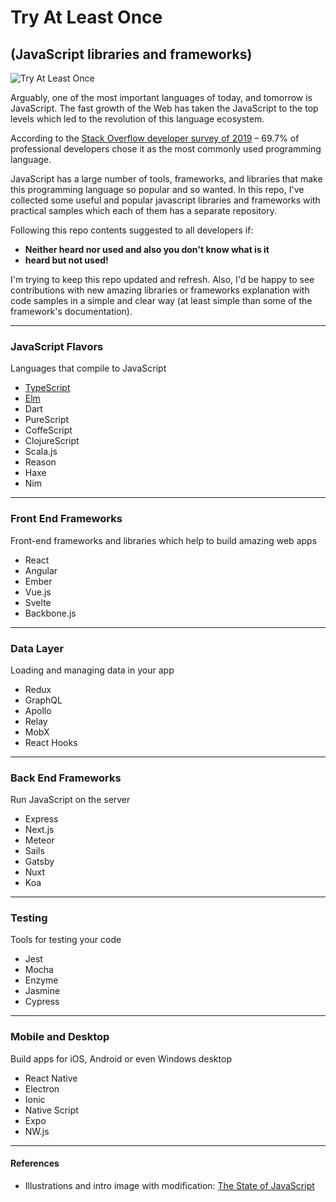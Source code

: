 # Try At Least Once
## (JavaScript libraries and frameworks)
![Try At Least Once](https://raw.githubusercontent.com/amirhosseinrahmati/javascript-libs-frameworks/master/images/javascript-intro-image.jpg "Try At Least Once")

Arguably, one of the most important languages of today, and tomorrow is JavaScript. The fast growth of the Web has taken the JavaScript to the top levels which led to the revolution of this language ecosystem.

According to the [Stack Overflow developer survey of 2019](https://insights.stackoverflow.com/survey/2019#most-popular-technologies "Stack Overflow developer survey of 2019") – 69.7% of professional developers chose it as the most commonly used programming language. 

JavaScript has a large number of tools, frameworks, and libraries that make this programming language so popular and so wanted. In this repo, I've collected some useful and popular javascript libraries and frameworks with practical samples which each of them has a separate repository. 

Following this repo contents suggested to all developers if:
- **Neither heard nor used and also you don't know what is it**
- **heard but not used!**

I'm trying to keep this repo updated and refresh. Also, I'd be happy to see contributions with new amazing libraries or frameworks explanation with code samples in a simple and clear way (at least simple than some of the framework's documentation).

------------
### JavaScript Flavors
Languages that compile to JavaScript
- [TypeScript](https://github.com/amirhosseinrahmati/try-typescript "TypeScript")
- [Elm](https://github.com/amirhosseinrahmati/try-elm "Elm")
- Dart
- PureScript
- CoffeScript
- ClojureScript
- Scala.js
- Reason
- Haxe
- Nim
------------
### Front End Frameworks
Front-end frameworks and libraries which help to build amazing web apps
- React
- Angular
- Ember
- Vue.js
- Svelte
- Backbone.js
------------
### Data Layer
Loading and managing data in your app
- Redux
- GraphQL
- Apollo
- Relay
- MobX
- React Hooks
------------
### Back End Frameworks
Run JavaScript on the server
- Express
- Next.js
- Meteor
- Sails
- Gatsby
- Nuxt
- Koa
------------
### Testing
Tools for testing your code
- Jest
- Mocha
- Enzyme
- Jasmine
- Cypress
------------
### Mobile and Desktop
Build apps for iOS, Android or even Windows desktop
- React Native
- Electron
- Ionic
- Native Script
- Expo
- NW.js

------------

#### References
- Illustrations and intro image with modification: [The State of JavaScript](http://stateofjs.com "The State of JavaScript")